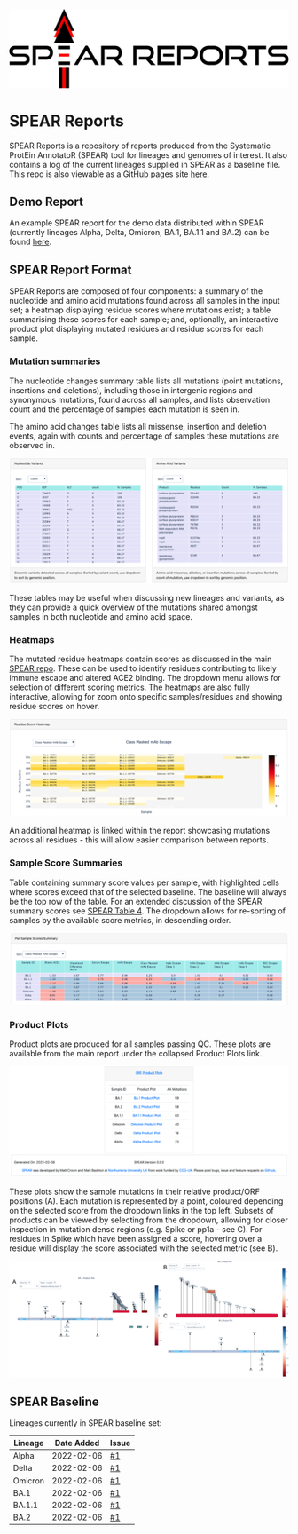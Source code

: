 ![SPEAR Reports Logo](images/SPEAR_REPORTS.svg)

# SPEAR Reports
SPEAR Reports is a repository of reports produced from the Systematic ProtEin AnnotatoR (SPEAR) tool for lineages and genomes of interest. It also contains a log of the current lineages supplied in SPEAR as a baseline file. This repo is also viewable as a GitHub pages site [here](https://m-crown.github.io/SPEAR-Reports).

## Demo Report
An example SPEAR report for the demo data distributed within SPEAR (currently lineages Alpha, Delta, Omicron, BA.1, BA.1.1 and BA.2) can be found [here](https://m-crown.github.io/SPEAR-Reports/spear_reports/example_vcfs/report.html). 
  
## SPEAR Report Format

SPEAR Reports are composed of four components: a summary of the nucleotide and amino acid mutations found across all samples in the input set; a heatmap displaying residue scores where mutations exist; a table summarising these scores for each sample; and, optionally, an interactive product plot displaying mutated residues and residue scores for each sample. 

### Mutation summaries

The nucleotide changes summary table lists all mutations (point mutations, insertions and deletions), including those in intergenic regions and synonymous mutations, found across all samples, and lists observation count and the percentage of samples each mutation is seen in. 

The amino acid changes table lists all missense, insertion and deletion events, again with counts and percentage of samples these mutations are observed in. 

![mutation tables image](images/mutation_tables.png)

These tables may be useful when discussing new lineages and variants, as they can provide a quick overview of the mutations shared amongst samples in both nucleotide and amino acid space. 

### Heatmaps

The mutated residue heatmaps contain scores as discussed in the main [SPEAR repo](https://github.com/m-crown/SPEAR#scores). These can be used to identify residues contributing to likely immune escape and altered ACE2 binding. The dropdown menu allows for selection of different scoring metrics. The heatmaps are also fully interactive, allowing for zoom onto specific samples/residues and showing residue scores on hover. 

![SPEAR scores heatmap](images/heatmap.png)

An additional heatmap is linked within the report showcasing mutations across all residues -  this will allow easier comparison between reports. 

### Sample Score Summaries

Table containing summary score values per sample, with highlighted cells where scores exceed that of the selected baseline. The baseline will always be the top row of the table. For an extended discussion of the SPEAR summary scores see [SPEAR Table 4](https://github.com/m-crown/SPEAR/blob/main/docs/Table4.md). The dropdown allows for re-sorting of samples by the available score metrics, in descending order. 

![SPEAR scores summary table](images/scores_table.png)

### Product Plots

Product plots are produced for all samples passing QC. These plots are available from the main report under the collapsed Product Plots link.    

![SPEAR mutation product plot](images/product_plots_table.png)

These plots show the sample mutations in their relative product/ORF positions (A). Each mutation is represented by a point, coloured depending on the selected score from the dropdown links in the top left. Subsets of products can be viewed by selecting from the dropdown, allowing for closer inspection in mutation dense regions (e.g. Spike or pp1a - see C). For residues in Spike which have been assigned a score, hovering over a residue will display the score associated with the selected metric (see B). 

![SPEAR mutation product plot](images/product_plots.png)

## SPEAR Baseline 

Lineages currently in SPEAR baseline set:  

| Lineage   | Date Added | Issue |
| --------- | ---------- | ----- |
| Alpha | 2022-02-06 | [#1](https://github.com/m-crown/SPEAR-Reports-test/issues/1) |
| Delta | 2022-02-06 | [#1](https://github.com/m-crown/SPEAR-Reports-test/issues/1) |
| Omicron | 2022-02-06 | [#1](https://github.com/m-crown/SPEAR-Reports-test/issues/1) |
| BA.1 | 2022-02-06 | [#1](https://github.com/m-crown/SPEAR-Reports-test/issues/1) |
| BA.1.1 | 2022-02-06 | [#1](https://github.com/m-crown/SPEAR-Reports-test/issues/1) |
| BA.2 | 2022-02-06 | [#1](https://github.com/m-crown/SPEAR-Reports-test/issues/1) | 
